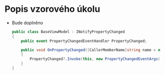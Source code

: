 ﻿# Popis vzorového úkolu

- Bude doplněno

    ```c#
    public class BaseViewModel : INotifyPropertyChanged
    {
        public event PropertyChangedEventHandler PropertyChanged;

        public void OnPropertyChanged([CallerMemberName]string name = null)
        {
            PropertyChanged?.Invoke(this, new PropertyChangedEventArgs(name));
        }
    }
    ```
